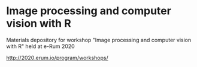# Image processing and computer vision with R

Materials depository for workshop "Image processing and computer vision with R" held at e-Rum 2020

http://2020.erum.io/program/workshops/




